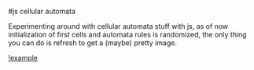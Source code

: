 #js cellular automata

Experimenting around with cellular automata stuff with js, as of now initialization of first cells
and automata rules is randomized, the only thing you can do is refresh to get a (maybe) pretty
image.

[!example](example.png)
